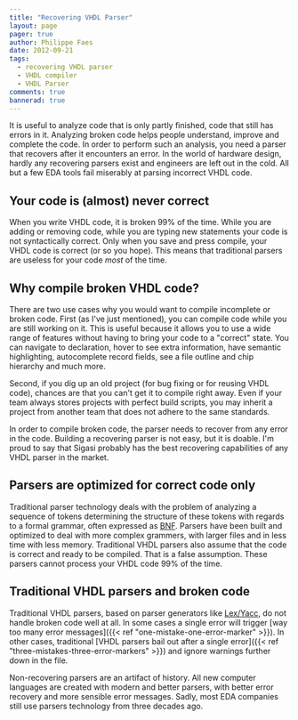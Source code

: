 ```yaml
---
title: "Recovering VHDL Parser"
layout: page 
pager: true
author: Philippe Faes
date: 2012-09-21
tags: 
  - recovering VHDL parser
  - VHDL compiler
  - VHDL Parser
comments: true
bannerad: true
---
```



It is useful to analyze code that is only partly finished, code that still has errors in it. Analyzing broken code helps people understand, improve and complete the code. In order to perform such an analysis, you need a parser that recovers after it encounters an error. In the world of hardware design, hardly any recovering parsers exist and engineers are left out in the cold. All but a few EDA tools fail miserably at parsing incorrect VHDL code.

## Your code is (almost) never correct

When you write VHDL code, it is broken 99% of the time. While you are adding or removing code, while you are typing new statements your code is not syntactically correct. Only when you save and press compile, your VHDL code is correct (or so you hope). This means that traditional parsers are useless for your code *most* of the time.

## Why compile broken VHDL code?

There are two use cases why you would want to compile incomplete or broken code. First (as I've just mentioned), you can compile code while you are still working on it. This is useful because it allows you to use a wide range of features without having to bring your code to a "correct" state. You can navigate to declaration, hover to see extra information, have semantic highlighting, autocomplete record fields, see a file outline and chip hierarchy and much more. 

Second, if you dig up an old project (for bug fixing or for reusing VHDL code), chances are that you can't get it to compile right away. Even if your team always stores projects with perfect build scripts, you may inherit a project from another team that does not adhere to the same standards. 

In order to compile broken code, the parser needs to recover from any error in the code. Building a recovering parser is not easy, but it is doable. I'm proud to say that Sigasi probably has the best recovering capabilities of any VHDL parser in the market.

## Parsers are optimized for correct code only

Traditional parser technology deals with the problem of analyzing a sequence of tokens determining the structure of these tokens with regards to a formal grammar, often expressed as [BNF](http://en.wikipedia.org/wiki/Backus%E2%80%93Naur_Form). Parsers have been built and optimized to deal with more complex grammers, with larger files and in less time with less memory. Traditional VHDL parsers also assume that the code is correct and ready to be compiled. That is a false assumption. These parsers cannot process your VHDL code 99% of the time. 

## Traditional VHDL parsers and broken code

Traditional VHDL parsers, based on parser generators like [Lex/Yacc](http://nl.wikipedia.org/wiki/Yacc), do not handle broken code well at all. In some cases a single error will trigger [way too many error messages]({{< ref "one-mistake-one-error-marker" >}}). In other cases, traditional [VHDL parsers bail out after a single error]({{< ref "three-mistakes-three-error-markers" >}}) and ignore warnings further down in the file.

Non-recovering parsers are an artifact of history. All new computer languages are created with modern and better parsers, with better error recovery and more sensible error messages. Sadly, most EDA companies still use parsers technology from three decades ago.
